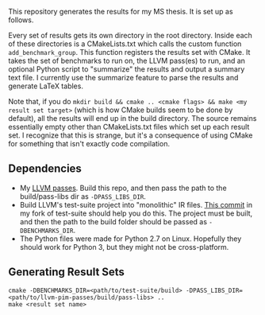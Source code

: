 This repository generates the results for my MS thesis. It is set up as follows.

Every set of results gets its own directory in the root directory. Inside each of these directories is a CMakeLists.txt which calls the custom function `add_benchmark_group`. This function registers the results set with CMake. It takes the set of benchmarks to run on, the LLVM pass(es) to run, and an optional Python script to "summarize" the results and output a summary text file. I currently use the summarize feature to parse the results and generate LaTeX tables.

Note that, if you do `mkdir build && cmake .. <cmake flags> && make <my result set target>` (which is how CMake builds seem to be done by default), all the results will end up in the build directory. The source remains essentially empty other than CMakeLists.txt files which set up each result set. I recognize that this is strange, but it's a consequence of using CMake for something that isn't exactly code compilation.

## Dependencies
- My [LLVM passes](https://github.com/gussmith23/llvm-pim-passes). Build this repo, and then pass the path to the build/pass-libs dir as `-DPASS_LIBS_DIR`.
- Build LLVM's test-suite project into "monolithic" IR files. [This commit](https://github.com/gussmith23/test-suite/commit/b39d483ae23f685f50af8535761d1ce0bea7cf4a) in my fork of test-suite should help you do this. The project must be built, and then the path to the build folder should be passed as `-DBENCHMARKS_DIR`.
- The Python files were made for Python 2.7 on Linux. Hopefully they should work for Python 3, but they might not be cross-platform.

## Generating Result Sets
```shell
cmake -DBENCHMARKS_DIR=<path/to/test-suite/build> -DPASS_LIBS_DIR=<path/to/llvm-pim-passes/build/pass-libs> ..
make <result set name>
```
